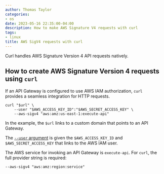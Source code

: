```yaml
---
author: Thomas Taylor
categories:
- os
date: 2023-05-16 22:35:00-04:00
description: How to make AWS Signature V4 requests with curl
tags:
- linux
title: AWS SigV4 requests with curl
---
```


Curl handles AWS Signature Version 4 API requests natively.

## How to create AWS Signature Version 4 requests using `curl`

If an API Gateway is configured to use AWS IAM authorization, `curl` provides a seamless integration for HTTP requests.

```shell
curl "$url" \
	--user "$AWS_ACCESS_KEY_ID":"$AWS_SECRET_ACCESS_KEY" \
	--aws-sigv4 "aws:amz:us-east-1:execute-api"
```

In the example, the `$url` links to a custom domain that points to an API Gateway.

The [`--user` argument](https://curl.se/docs/manpage.html#-u) is given the `$AWS_ACCESS_KEY_ID` and `$AWS_SECRET_ACCESS_KEY` that links to the AWS IAM user.

The AWS service for invoking an API Gateway is `execute-api`. For `curl`, the full provider string is required:

```
--aws-sigv4 "aws:amz:region:service"
```